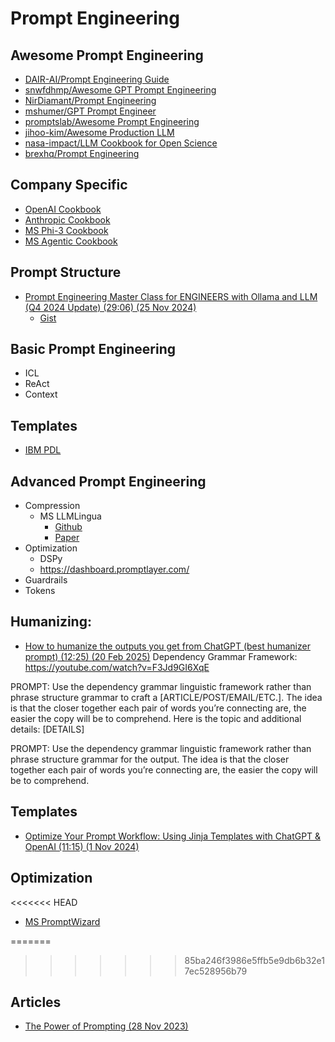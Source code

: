 # Prompt Engineering

## Awesome Prompt Engineering

* [DAIR-AI/Prompt Engineering Guide](https://github.com/dair-ai/Prompt-Engineering-Guide)
* [snwfdhmp/Awesome GPT Prompt Engineering](https://github.com/snwfdhmp/awesome-gpt-prompt-engineering)
* [NirDiamant/Prompt Engineering](https://github.com/NirDiamant/Prompt_Engineering)
* [mshumer/GPT Prompt Engineer](https://github.com/mshumer/gpt-prompt-engineer)
* [promptslab/Awesome Prompt Engineering](https://github.com/promptslab/Awesome-Prompt-Engineering)
* [jihoo-kim/Awesome Production LLM](https://github.com/jihoo-kim/awesome-production-llm)
* [nasa-impact/LLM Cookbook for Open Science](https://github.com/NASA-IMPACT/LLM-cookbook-for-open-science)
* [brexhq/Prompt Engineering](https://github.com/brexhq/prompt-engineering)

## Company Specific

* [OpenAI Cookbook](https://github.com/openai/openai-cookbook/tree/main)
* [Anthropic Cookbook](https://github.com/anthropics/anthropic-cookbook)
* [MS Phi-3 Cookbook](https://github.com/microsoft/Phi-3CookBook)
* [MS Agentic Cookbook](https://github.com/microsoft/AgenticCookBook)

## Prompt Structure

* [Prompt Engineering Master Class for ENGINEERS with Ollama and LLM (Q4 2024 Update) (29:06) (25 Nov 2024)](https://www.youtube.com/watch?v=ujnLJru2LIs&t=582s)
  * [Gist](https://gist.github.com/disler/308edf5cc5df664e72fe9a490836d62e)

## Basic Prompt Engineering

* ICL
* ReAct
* Context

## Templates

* [IBM PDL](https://ibm.github.io/prompt-declaration-language/#interpreter-installation)

## Advanced Prompt Engineering

* Compression
  * MS LLMLingua
    * [Github](https://github.com/microsoft/LLMLingua)
    * [Paper](https://arxiv.org/pdf/2403.12968)
* Optimization
  * DSPy
  * https://dashboard.promptlayer.com/
* Guardrails
* Tokens

## Humanizing:

* [How to humanize the outputs you get from ChatGPT (best humanizer prompt) (12:25) (20 Feb 2025)](https://www.youtube.com/watch?v=Oe1LELBIVMs)
Dependency Grammar Framework: https://youtube.com/watch?v=F3Jd9GI6XqE

PROMPT:
Use the dependency grammar linguistic framework rather than phrase structure grammar to craft a [ARTICLE/POST/EMAIL/ETC.]. The idea is that the closer together each pair of words you’re connecting are, the easier the copy will be to comprehend. Here is the topic and additional details: [DETAILS]

PROMPT:
Use the dependency grammar linguistic framework rather than phrase structure grammar for the output. The idea is that the closer together each pair of words you’re connecting are, the easier the copy will be to comprehend.

## Templates

* [Optimize Your Prompt Workflow: Using Jinja Templates with ChatGPT & OpenAI (11:15) (1 Nov 2024)](https://www.youtube.com/watch?v=8K2HbXhwWug)

## Optimization

<<<<<<< HEAD
* [MS PromptWizard](https://github.com/microsoft/promptwizard)

=======
>>>>>>> 85ba246f3986e5ffb5e9db6b32e17ec528956b79
## Articles

* [The Power of Prompting (28 Nov 2023)](https://www.microsoft.com/en-us/research/blog/the-power-of-prompting/)